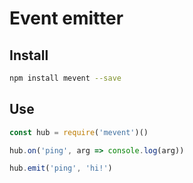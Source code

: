 # Event emitter

## Install

```sh
npm install mevent --save
```

## Use

```js
const hub = require('mevent')()

hub.on('ping', arg => console.log(arg))

hub.emit('ping', 'hi!')
```
